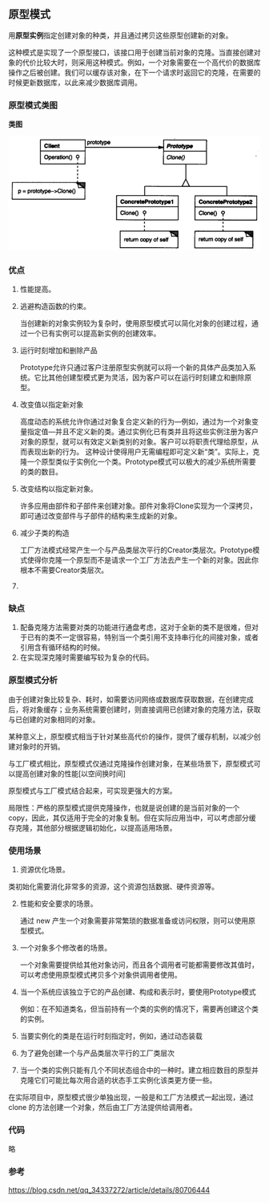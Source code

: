## 原型模式

用**原型实例**指定创建对象的种类，并且通过拷贝这些原型创建新的对象。

这种模式是实现了一个原型接口，该接口用于创建当前对象的克隆。当直接创建对象的代价比较大时，则采用这种模式。例如，一个对象需要在一个高代价的数据库操作之后被创建。我们可以缓存该对象，在下一个请求时返回它的克隆，在需要的时候更新数据库，以此来减少数据库调用。

### 原型模式类图

**类图**

<img src="./images/prototype.png" alt="原型模式类图"  />

### 优点

1. 性能提高。 

2. 逃避构造函数的约束。 

   当创建新的对象实例较为复杂时，使用原型模式可以简化对象的创建过程，通过一个已有实例可以提高新实例的创建效率。

3. 运行时刻增加和删除产品

   Prototype允许只通过客户注册原型实例就可以将一个新的具体产品类加入系统。它比其他创建型模式更为灵活，因为客户可以在运行时刻建立和删除原型。

4. 改变值以指定新对象

   高度动态的系统允许你通过对象复合定义新的行为—例如，通过为一个对象变量指定值—并且不定义新的类。通过实例化已有类并且将这些实例注册为客户对象的原型，就可以有效定义新类别的对象。客户可以将职责代理给原型，从而表现出新的行为。
   这种设计使得用户无需编程即可定义新“类”。实际上，克隆一个原型类似于实例化一个类。Prototype模式可以极大的减少系统所需要的类的数目。

5. 改变结构以指定新对象。

   许多应用由部件和子部件来创建对象。部件对象将Clone实现为一个深拷贝，即可通过改变部件与子部件的结构来生成新的对象。

6. 减少子类的构造

   工厂方法模式经常产生一个与产品类层次平行的Creator类层次。Prototype模式使得你克隆一个原型而不是请求一个工厂方法去产生一个新的对象。因此你根本不需要Creator类层次。

7. 

### 缺点

1. 配备克隆方法需要对类的功能进行通盘考虑，这对于全新的类不是很难，但对于已有的类不一定很容易，特别当一个类引用不支持串行化的间接对象，或者引用含有循环结构的时候。 
2. 在实现深克隆时需要编写较为复杂的代码。



### 原型模式分析

由于创建对象比较复杂、耗时，如需要访问网络或数据库获取数据，在创建完成后，将对象缓存；业务系统需要创建时，则直接调用已创建对象的克隆方法，获取与已创建的对象相同的对象。

某种意义上，原型模式相当于针对某些高代价的操作，提供了缓存机制，以减少创建对象时的开销。

与工厂模式相比，原型模式仅通过克隆操作创建对象，在某些场景下，原型模式可以提高创建对象的性能[以空间换时间]

原型模式与工厂模式结合起来，可实现更强大的方案。

局限性：严格的原型模式提供克隆操作，也就是说创建的是当前对象的一个copy，因此，其仅适用于完全的对象复制。但在实际应用当中，可以考虑部分缓存克隆，其他部分根据逻辑初始化，以提高适用场景。



### 使用场景

1.  资源优化场景。 

   类初始化需要消化非常多的资源，这个资源包括数据、硬件资源等。 

2. 性能和安全要求的场景。 

   通过 new 产生一个对象需要非常繁琐的数据准备或访问权限，则可以使用原型模式。 

3. 一个对象多个修改者的场景。

   一个对象需要提供给其他对象访问，而且各个调用者可能都需要修改其值时，可以考虑使用原型模式拷贝多个对象供调用者使用。

4. 当一个系统应该独立于它的产品创建、构成和表示时，要使用Prototype模式 

   例如：在不知道类名，但当前持有一个类的实例的情况下，需要再创建这个类的实例。

5. 当要实例化的类是在运行时刻指定时，例如，通过动态装载

6. 为了避免创建一个与产品类层次平行的工厂类层次

7. 当一个类的实例只能有几个不同状态组合中的一种时。建立相应数目的原型并克隆它们可能比每次用合适的状态手工实例化该类更方便一些。

 在实际项目中，原型模式很少单独出现，一般是和工厂方法模式一起出现，通过 clone 的方法创建一个对象，然后由工厂方法提供给调用者。

### 代码

略

### 参考

https://blog.csdn.net/qq_34337272/article/details/80706444